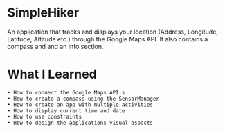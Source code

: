 # SimpleHiker
An application that tracks and displays your location (Address, Longitude, Latitude, Altitude etc.) through the Google Maps API. It also contains a compass and and an info section.

# What I Learned
	• How to connect the Google Maps API:s
	• How to create a compass using the SensorManager
	• How to create an app with multiple activities
	• How to display current time and date
	• How to use constraints
	• How to design the applications visual aspects
